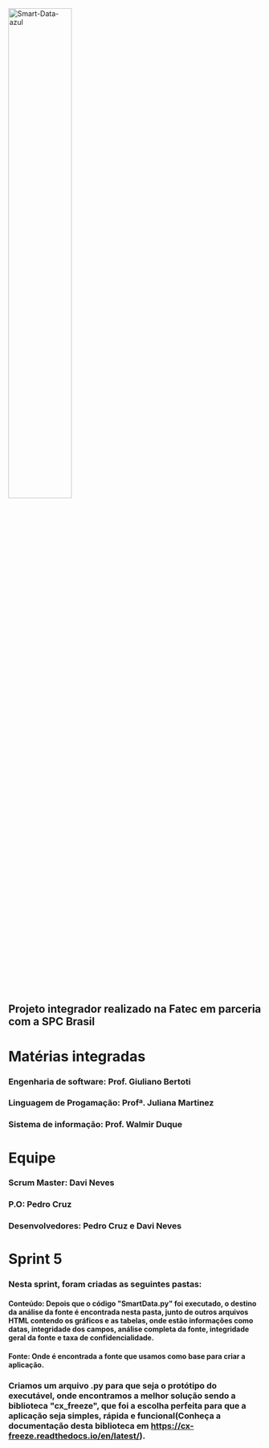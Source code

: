 
<img width="50%" alignt="center" src="https://i.ibb.co/KmndGwM/Smart-Data-azul.png" alt="Smart-Data-azul"> 


## **Projeto integrador realizado na Fatec em parceria com a SPC Brasil** 

# **Matérias integradas**
### Engenharia de software: Prof. Giuliano Bertoti
### Linguagem de Progamação: Profª. Juliana Martinez
### Sistema de informação: Prof. Walmir Duque

# **Equipe**
### **Scrum Master:** Davi Neves
### **P.O:** Pedro Cruz
### **Desenvolvedores:** Pedro Cruz e Davi Neves

# **Sprint 5**

### Nesta sprint, foram criadas as seguintes pastas:  

#### Conteúdo: Depois que o código "SmartData.py" foi executado, o destino da análise da fonte é encontrada nesta pasta, junto de outros arquivos HTML contendo os gráficos e as tabelas, onde estão informações como datas, integridade dos campos, análise completa da fonte, integridade geral da fonte e taxa de confidencialidade.

#### Fonte: Onde é encontrada a fonte que usamos como base para criar a aplicação.

### Criamos um arquivo .py para que seja o protótipo do executável, onde encontramos a melhor solução sendo a biblioteca "cx_freeze", que foi a escolha perfeita para que a aplicação seja simples, rápida e funcional(Conheça a documentação desta biblioteca em https://cx-freeze.readthedocs.io/en/latest/).

